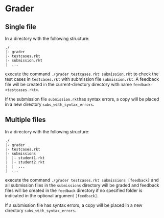 # Grader

## Single file
In a directory with the following structure:
```
./
|- grader
|- testcases.rkt
|- submission.rkt
|  ...
```
execute the command `./grader testcases.rkt submission.rkt` to check the test cases in `testcases.rkt` with submission file `submission.rkt`. A feedback file will be created in the current-directory directory with name `feedback-<testcases.rkt>`.

If the submission file `submission.rkt`has syntax errors, a copy will be placed in a new directory `subs_with_syntax_errors`.

## Multiple files
In a directory with the following structure:
```
./
|- grader
|- testcases.rkt
|- submissions
|  |- student1.rkt
|  |- student2.rkt
|  |  ...
|  ...
```
execute the command `./grader testcases.rkt submissions [feedback]` and all submission files in the `submissions` directory will be graded and feedback files will be created in the `feedback` directory if no specified folder is indicated in the optional argument `[feedback]`. 

If a submission file has syntax errors, a copy will be placed in a new directory `subs_with_syntax_errors`.
